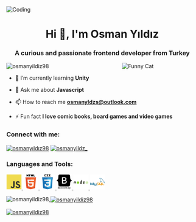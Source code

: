 <img src="https://img.freepik.com/free-vector/programming-typographic-header-building-development-process-web-page-website-development-codding-digital-specialist-isolated-flat-illustration_613284-1440.jpg?w=1380&t=st=1692617959~exp=1692618559~hmac=30b6f1874fa642f793eb35fc168ee9962ad398645542d394f91d8a8c0c2ae8c0" alt="Coding">
<h1 align="center">Hi 👋, I'm Osman Yıldız</h1>
<h3 align="center">A curious and passionate frontend developer from Turkey</h3>
<img  src="https://media.tenor.com/y2JXkY1pXkwAAAAC/cat-computer.gif" alt="Funny Cat" align="right" width="200px">

<p align="left"> <img src="https://komarev.com/ghpvc/?username=osmanyildiz98&label=Profile%20views&color=0e75b6&style=flat" alt="osmanyildiz98" /> </p>

- 🌱 I’m currently learning **Unity**

- 💬 Ask me about **Javascript**

- 📫 How to reach me **osmanyldzs@outlook.com**

- ⚡ Fun fact **I love comic books, board games and video games**

<h3 align="left">Connect with me:</h3>
<p align="left">
<a href="https://linkedin.com/in/osmanyıldız98" target="blank"><img align="center" src="https://raw.githubusercontent.com/rahuldkjain/github-profile-readme-generator/master/src/images/icons/Social/linked-in-alt.svg" alt="osmanyıldız98" height="30" width="40" /></a>
<a href="https://instagram.com/osmanylldz_" target="blank"><img align="center" src="https://raw.githubusercontent.com/rahuldkjain/github-profile-readme-generator/master/src/images/icons/Social/instagram.svg" alt="osmanylldz_" height="30" width="40" /></a>
</p>

<h3 align="left">Languages and Tools:</h3>
<p align="left">  <a href="https://developer.mozilla.org/en-US/docs/Web/JavaScript" target="_blank" rel="noreferrer"> <img src="https://raw.githubusercontent.com/devicons/devicon/master/icons/javascript/javascript-original.svg" alt="javascript" width="40" height="40"/>  <a href="https://www.w3.org/html/" target="_blank" rel="noreferrer"> <img src="https://raw.githubusercontent.com/devicons/devicon/master/icons/html5/html5-original-wordmark.svg" alt="html5" width="40" height="40"/> </a> <a href="https://www.w3schools.com/css/" target="_blank" rel="noreferrer"> <img src="https://raw.githubusercontent.com/devicons/devicon/master/icons/css3/css3-original-wordmark.svg" alt="css3" width="40" height="40"/> <a href="https://getbootstrap.com" target="_blank" rel="noreferrer"> <img src="https://raw.githubusercontent.com/devicons/devicon/master/icons/bootstrap/bootstrap-plain-wordmark.svg" alt="bootstrap" width="40" height="40"/>  </a> </a></a> </a> <a href="https://nodejs.org" target="_blank" rel="noreferrer"> <img src="https://raw.githubusercontent.com/devicons/devicon/master/icons/nodejs/nodejs-original-wordmark.svg" alt="nodejs" width="40" height="40"/> </a> <a href="https://www.mysql.com/" target="_blank" rel="noreferrer"> <img src="https://raw.githubusercontent.com/devicons/devicon/master/icons/mysql/mysql-original-wordmark.svg" alt="mysql" width="40" height="40"/>   </p>

<p><img align="left" src="https://github-readme-stats.vercel.app/api/top-langs?username=osmanyildiz98&show_icons=true&locale=en&layout=compact" alt="osmanyildiz98" /></p>

<p>&nbsp;<img align="center" src="https://github-readme-stats.vercel.app/api?username=osmanyildiz98&show_icons=true&locale=en" alt="osmanyildiz98" /></p>

<p><img align="center" src="https://github-readme-streak-stats.herokuapp.com/?user=osmanyildiz98&" alt="osmanyildiz98" /></p>
